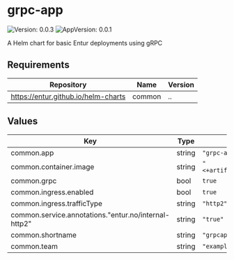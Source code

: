 # grpc-app

![Version: 0.0.3](https://img.shields.io/badge/Version-0.0.3-informational?style=flat-square) ![AppVersion: 0.0.1](https://img.shields.io/badge/AppVersion-0.0.1-informational?style=flat-square)

A Helm chart for basic Entur deployments using gRPC

## Requirements

| Repository | Name | Version |
|------------|------|---------|
| https://entur.github.io/helm-charts | common | .. |

## Values

| Key | Type | Default | Description |
|-----|------|---------|-------------|
| common.app | string | `"grpc-app"` |  |
| common.container.image | string | `"<+artifacts.primary.image>"` |  |
| common.grpc | bool | `true` |  |
| common.ingress.enabled | bool | `true` |  |
| common.ingress.trafficType | string | `"http2"` |  |
| common.service.annotations."entur.no/internal-http2" | string | `"true"` |  |
| common.shortname | string | `"grpcapp"` |  |
| common.team | string | `"example"` |  |

